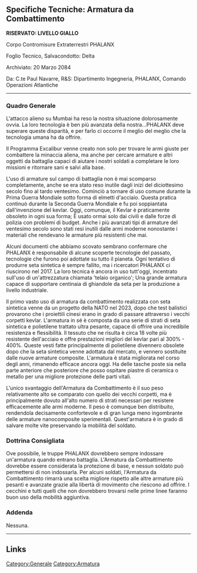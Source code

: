 ## Specifiche Tecniche: Armatura da Combattimento

**RISERVATO: LIVELLO GIALLO**

Corpo Contromisure Extraterrestri PHALANX

Foglio Tecnico, Salvacondotto: Delta

Archiviato: 20 Marzo 2084

Da: C.te Paul Navarre, R&S: Dipartimento Ingegneria, PHALANX, Comando
Operazioni Atlantiche

------------------------------------------------------------------------

### Quadro Generale

L'attacco alieno su Mumbai ha reso la nostra situazione dolorosamente
ovvia. La loro tecnologia è ben più avanzata della nostra...PHALANX deve
superare queste disparità, e per farlo ci occorre il meglio del meglio
che la tecnologia umana ha da offrire.

Il Programma Excalibur venne creato non solo per trovare le armi giuste
per combattere la minaccia aliena, ma anche per cercare armature e altri
oggetti da battaglia capaci di aiutare i nostri soldati a completare le
loro missioni e ritornare sani e salvi alla base.

L'uso di armature sul campo di battaglia non è mai scomparso
completamente, anche se era stato reso inutile dagli inizi del
diciottesimo secolo fino al tardo ventesimo. Cominciò a tornare di uso
comune durante la Prima Guerra Mondiale sotto forma di elmetti
d'acciaio. Questa pratica continuò durante la Seconda Guerra Mondiale e
fu poi soppiantata dall'invenzione del kevlar. Oggi, comunque, il Kevlar
è praticamente obsoleto in ogni sua forma; È usato ormai solo dai civili
e dalle forze di polizia con problemi di budget. Anche i più avanzati
tipi di armature del ventesimo secolo sono stati resi inutili dalle armi
moderne nonostante i materiali che rendevano le armature più resistenti
che mai.

Alcuni documenti che abbiamo scovato sembrano confermare che PHALANX è
responsabile di alcune scoperte tecnologie del passato, tecnologie che
furono poi adottate su tutto il pianeta. Ogni tentativo di produrre seta
sintetica è sempre fallito, ma i ricercatori PHALANX ci riuscirono nel
2017. La loro tecnica è ancora in uso tutt'oggi, incentrato sull'uso di
un'attrezzatura chiamata 'telaio organico'; Una grande armatura capace
di supportare centinaia di ghiandole da seta per la produzione a livello
industriale.

Il primo vasto uso di armatura da combattimento realizzata con seta
sintetica venne da un progetto della NATO nel 2023, dopo che test
balistici provarono che i proiettili cinesi erano in grado di passare
attraverso i vecchi corpetti kevlar. L'armatura in sé è composta da una
serie di strati di seta sintetica e polietilene trattato ultra pesante,
capace di offrire una incredibile resistenza e flessibilità. Il tessuto
che ne risulta è circa 18 volte più resistente dell'acciaio e offre
prestazioni migliori del kevlar pari al 300% - 400%. Queste vesti fatte
principalmente di polietilene divennero obsolete dopo che la seta
sintetica venne adottata dal mercato, e vennero sostituite dalle nuove
armature composite. L'armatura è stata migliorata nel corso degli anni,
rimanendo efficace ancora oggi. Ha delle tasche poste sia nella parte
anteriore che posteriore che posso ospitare piastre di ceramica o
metallo per una migliore protezione delle parti vitali.

L'unico svantaggio dell'Armatura da Combattimento è il suo peso
relativamente alto se comparato con quello dei vecchi corpetti, ma è
principalmente dovuto all'alto numero di strati necessari per resistere
efficacemente alle armi moderne. Il peso è comunque ben distribuito,
rendendola decisamente confortevole e di gran lunga meno ingombrante
delle armature nanocomposite sperimentali. Quest'armatura è in grado di
salvare molte vite preservando la mobilità del soldato.

### Dottrina Consigliata

Ove possibile, le truppe PHALANX dovrebbero sempre indossare un'armatura
quando entrano battaglia. L'Armatura da Combattimento dovrebbe essere
considerata la protezione di base, e nessun soldato può permettersi di
non indossarla. Per alcuni soldati, l'Armatura da Combattimento rimarrà
una scelta migliore rispetto alle altre armature più pesanti e avanzate
grazie alla libertà di movimento che riescono ad offrire. I cecchini e
tutti quelli che non dovrebbero trovarsi nelle prime linee faranno buon
uso della mobilità aggiuntiva.

### Addenda

Nessuna.

------------------------------------------------------------------------

## Links

[Category:Generale](Category:Generale "wikilink")
[Category:Armatura](Category:Armatura "wikilink")